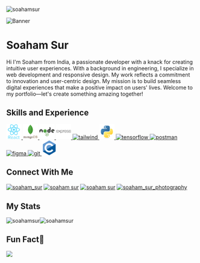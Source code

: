 
<p align="left"> <img src="https://komarev.com/ghpvc/?username=soahamsur&label=Profile%20views&color=0e75b6&style=flat" alt="soahamsur" /> </p>

![Banner](https://pbs.twimg.com/profile_banners/1669056908463083520/1725768534/1500x500)
# Soaham Sur
Hi I'm Soaham from India, a passionate developer with a knack for creating intuitive user experiences. With a background in engineering, I specialize in web development and responsive design. My work reflects a commitment to innovation and user-centric design. My mission is to build seamless digital experiences that make a positive impact on users' lives. Welcome to my portfolio—let's create something amazing together!


## Skills and Experience
<p align="left"> 
  <a href="https://reactjs.org/" target="_blank" rel="noreferrer"> <img src="https://raw.githubusercontent.com/devicons/devicon/master/icons/react/react-original-wordmark.svg" alt="react" width="40" height="40"/> </a> 
   <a href="https://www.mongodb.com/" target="_blank" rel="noreferrer"> <img src="https://raw.githubusercontent.com/devicons/devicon/master/icons/mongodb/mongodb-original-wordmark.svg" alt="mongodb" width="40" height="40"/> </a> 
  <a href="https://nodejs.org" target="_blank" rel="noreferrer"> <img src="https://raw.githubusercontent.com/devicons/devicon/master/icons/nodejs/nodejs-original-wordmark.svg" alt="nodejs" width="40" height="40"/> </a>
  <a href="https://expressjs.com" target="_blank" rel="noreferrer"> <img src="https://raw.githubusercontent.com/devicons/devicon/master/icons/express/express-original-wordmark.svg" alt="express" width="40" height="40"/> </a> 
   <a href="https://tailwindcss.com/" target="_blank" rel="noreferrer"> <img src="https://www.vectorlogo.zone/logos/tailwindcss/tailwindcss-icon.svg" alt="tailwind" width="40" height="40"/> </a>
       <a href="https://www.python.org" target="_blank" rel="noreferrer"> <img src="https://raw.githubusercontent.com/devicons/devicon/master/icons/python/python-original.svg" alt="python" width="40" height="40"/> </a> 
  <a href="https://www.tensorflow.org" target="_blank" rel="noreferrer"> <img src="https://www.vectorlogo.zone/logos/tensorflow/tensorflow-icon.svg" alt="tensorflow" width="40" height="40"/> </a>
  <a href="https://postman.com" target="_blank" rel="noreferrer"> <img src="https://www.vectorlogo.zone/logos/getpostman/getpostman-icon.svg" alt="postman" width="40" height="40"/> </a>
    <a href="https://www.figma.com/" target="_blank" rel="noreferrer"> <img src="https://www.vectorlogo.zone/logos/figma/figma-icon.svg" alt="figma" width="40" height="40"/> </a> 
  <a href="https://git-scm.com/" target="_blank" rel="noreferrer"> <img src="https://www.vectorlogo.zone/logos/git-scm/git-scm-icon.svg" alt="git" width="40" height="40"/> </a> 
 <a href="https://www.cprogramming.com/" target="_blank" rel="noreferrer"> <img src="https://raw.githubusercontent.com/devicons/devicon/master/icons/c/c-original.svg" alt="c" width="40" height="40"/> </a></p>


## Connect With Me
<p align="left">
<a href="https://dev.to/soaham_sur" target="blank"><img align="center" src="https://raw.githubusercontent.com/rahuldkjain/github-profile-readme-generator/master/src/images/icons/Social/devto.svg" alt="soaham_sur" height="30" width="40" /></a>
<a href="https://linkedin.com/in/soaham sur" target="blank"><img align="center" src="https://raw.githubusercontent.com/rahuldkjain/github-profile-readme-generator/master/src/images/icons/Social/linked-in-alt.svg" alt="soaham sur" height="30" width="40" /></a>
<a href="https://fb.com/soaham sur" target="blank"><img align="center" src="https://raw.githubusercontent.com/rahuldkjain/github-profile-readme-generator/master/src/images/icons/Social/facebook.svg" alt="soaham sur" height="30" width="40" /></a>
<a href="https://instagram.com/soaham_sur_photography" target="blank"><img align="center" src="https://raw.githubusercontent.com/rahuldkjain/github-profile-readme-generator/master/src/images/icons/Social/instagram.svg" alt="soaham_sur_photography" height="30" width="40" /></a>
</p>

## My Stats

<div style="display: flex;">
  <div>
    <img src="https://github-readme-stats.vercel.app/api/top-langs?username=soahamsur&show_icons=true&locale=en&layout=compact" alt="soahamsur" />
  </div>
  <div>
    <img src="https://github-readme-stats.vercel.app/api?username=soahamsur&show_icons=true&locale=en" alt="soahamsur" />
  </div>
</div>

## Fun Fact🙂
<div align="left">
    <img align="left" width="400" src="https://i.pinimg.com/originals/14/63/3e/14633e66ab05b4ad29b36a592a27070e.gif"/>
</div>

